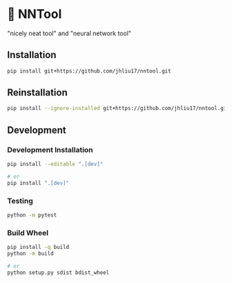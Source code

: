# 🚂 NNTool

"nicely neat tool" and "neural network tool"

## Installation

```bash
pip install git+https://github.com/jhliu17/nntool.git
```

## Reinstallation

```bash
pip install --ignore-installed git+https://github.com/jhliu17/nntool.git
```

## Development

### Development Installation

```bash
pip install --editable ".[dev]"

# or
pip install ".[dev]"
```

### Testing

```bash
python -m pytest
```

### Build Wheel

```bash
pip install -q build
python -m build

# or
python setup.py sdist bdist_wheel
```
